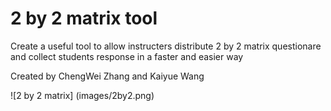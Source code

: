 # 2 by 2 matrix tool
Create a useful tool to allow instructers distribute 2 by 2 matrix questionare and collect students response in a faster and easier
way 

Created by ChengWei Zhang and Kaiyue Wang

![2 by 2 matrix] (images/2by2.png)
